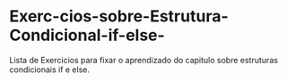 # Exerc-cios-sobre-Estrutura-Condicional-if-else-
Lista de Exercicios para fixar o aprendizado do capitulo sobre estruturas condicionais if e else.
